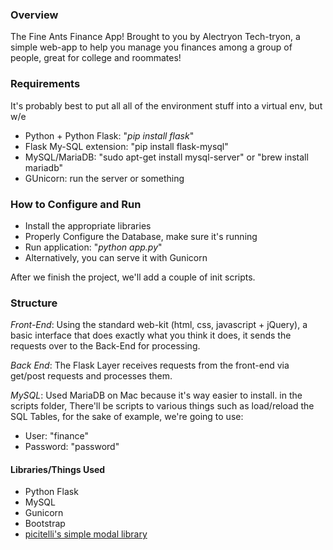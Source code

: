 ### Overview
The Fine Ants Finance App! Brought to you by Alectryon Tech-tryon, a simple web-app to help you manage you finances among a group of people, great for college and roommates!


### Requirements
It's probably best to put all all of the environment stuff into a virtual env, but w/e
* Python + Python Flask: "*pip install flask*"
* Flask My-SQL extension: "pip install flask-mysql"
* MySQL/MariaDB: "sudo apt-get install mysql-server" or "brew install mariadb" 
* GUnicorn: run the server or something

### How to Configure and Run
* Install the appropriate libraries
* Properly Configure the Database, make sure it's running
* Run application: "*python app.py*"
* Alternatively, you can serve it with Gunicorn

After we finish the project, we'll add a couple of init scripts.

### Structure
*Front-End*: Using the standard web-kit (html, css, javascript + jQuery), a basic interface that does exactly what you think it does, it sends the requests over to the Back-End for processing.

*Back End*: The Flask Layer receives requests from the front-end via get/post requests and processes them.

*MySQL*: Used MariaDB on Mac because it's way easier to install. in the scripts folder, There'll be scripts to various things such as load/reload the SQL Tables, for the sake of example, we're going to use:
* User: "finance"
* Password: "password"

#### Libraries/Things Used
* Python Flask
* MySQL
* Gunicorn
* Bootstrap
* [picitelli's simple modal library](https://github.com/picitelli/js-modal)
